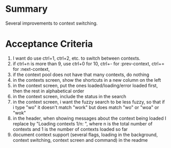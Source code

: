 # Summary

Several improvements to context switching.

# Acceptance Criteria

1. I want do use ctrl+1, ctrl+2, etc. to switch between contexts.
2. if ctrl+n is more than 9, use ctrl+0 for 10, ctrl+- for :prev-context, ctrl+= for :next-context,
3. if the context pool does not have that many contexts, do nothing
4. in the contexts screen, show the shortcuts in a new column on the left
5. in the context screen, put the ones loaded/loading/error loaded first, then the rest in alphabetical order
6. in the context screen, include the status in the search
7. in the context screen, i want the fuzzy search to be less fuzzy, so that if i type "wo" it doesn't match "work" but does match "wo" or "woa" or "wok"
8. in the header, when showing messages about the context being loaded I replace by "Loading contexts 1/n: <context name>", where n is the total number of contexts and 1 is the number of contexts loaded so far
9. document context support (several flags, loading in the background, context switching, context screen and command) in the readme